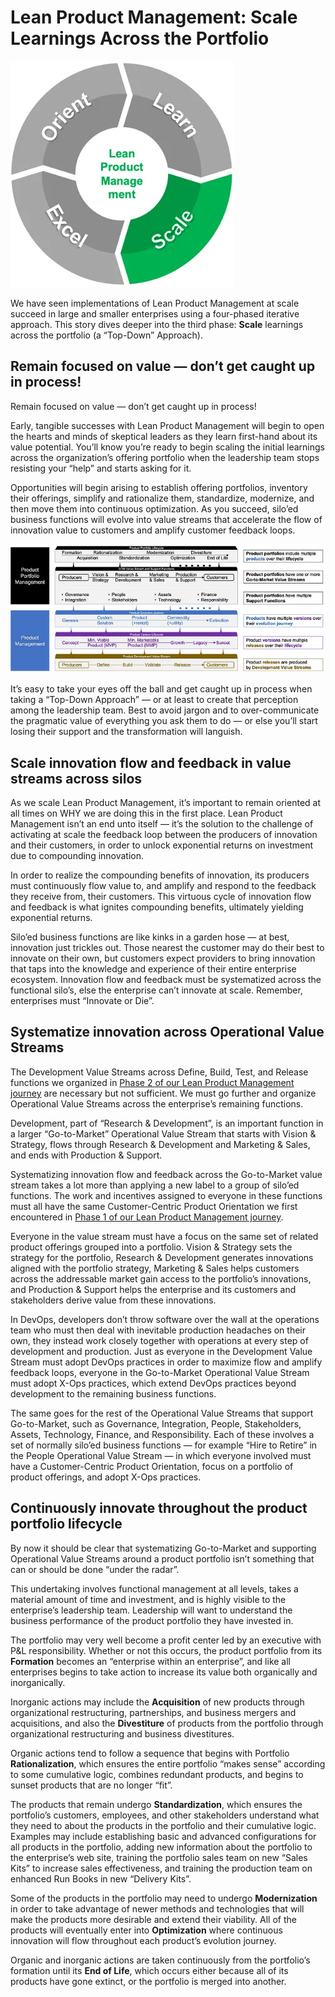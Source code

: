 # Lean Product Management: Scale Learnings Across the Portfolio

![Orient Learn Scale Excel. The Lean Product Management system](../resources/learn-project-management-circle-SCALE.png)

We have seen implementations of Lean Product Management at scale succeed in large and smaller enterprises using a four-phased iterative approach. This story dives deeper into the third phase: **Scale** learnings across the portfolio (a “Top-Down” Approach).

## Remain focused on value — don’t get caught up in process!

Remain focused on value — don’t get caught up in process!

Early, tangible successes with Lean Product Management will begin to open the hearts and minds of skeptical leaders as they learn first-hand about its value potential. You’ll know you’re ready to begin scaling the initial learnings across the organization’s offering portfolio when the leadership team stops resisting your “help” and starts asking for it.

Opportunities will begin arising to establish offering portfolios, inventory their offerings, simplify and rationalize them, standardize, modernize, and then move them into continuous optimization. As you succeed, silo’ed business functions will evolve into value streams that accelerate the flow of innovation value to customers and amplify customer feedback loops.

![It’s necessary to coordinate continuous innovation as one product scales to a product portfolio.](../resources/coordinate-continuous-innovation-product-portfolio.png)

It’s easy to take your eyes off the ball and get caught up in process when taking a “Top-Down Approach” — or at least to create that perception among the leadership team. Best to avoid jargon and to over-communicate the pragmatic value of everything you ask them to do — or else you’ll start losing their support and the transformation will languish.

## Scale innovation flow and feedback in value streams across silos

As we scale Lean Product Management, it’s important to remain oriented at all times on WHY we are doing this in the first place. Lean Product Management isn’t an end unto itself — it’s the solution to the challenge of activating at scale the feedback loop between the producers of innovation and their customers, in order to unlock exponential returns on investment due to compounding innovation.

In order to realize the compounding benefits of innovation, its producers must continuously flow value to, and amplify and respond to the feedback they receive from, their customers. This virtuous cycle of innovation flow and feedback is what ignites compounding benefits, ultimately yielding exponential returns.

Silo’ed business functions are like kinks in a garden hose — at best, innovation just trickles out. Those nearest the customer may do their best to innovate on their own, but customers expect providers to bring innovation that taps into the knowledge and experience of their entire enterprise ecosystem. Innovation flow and feedback must be systematized across the functional silo’s, else the enterprise can’t innovate at scale. Remember, enterprises must “Innovate or Die”.

## Systematize innovation across Operational Value Streams

The Development Value Streams across Define, Build, Test, and Release functions we organized in [Phase 2 of our Lean Product Management journey](./Learn_with_one_Product.md) are necessary but not sufficient. We must go further and organize Operational Value Streams across the enterprise’s remaining functions.

Development, part of “Research & Development”, is an important function in a larger “Go-to-Market” Operational Value Stream that starts with Vision & Strategy, flows through Research & Development and Marketing & Sales, and ends with Production & Support.

Systematizing innovation flow and feedback across the Go-to-Market value stream takes a lot more than applying a new label to a group of silo’ed functions. The work and incentives assigned to everyone in these functions must all have the same Customer-Centric Product Orientation we first encountered in [Phase 1 of our Lean Product Management journey](./Orient_Enterprise_Leaders.md).

Everyone in the value stream must have a focus on the same set of related product offerings grouped into a portfolio. Vision & Strategy sets the strategy for the portfolio, Research & Development generates innovations aligned with the portfolio strategy, Marketing & Sales helps customers across the addressable market gain access to the portfolio’s innovations, and Production & Support helps the enterprise and its customers and stakeholders derive value from these innovations.

In DevOps, developers don’t throw software over the wall at the operations team who must then deal with inevitable production headaches on their own, they instead work closely together with operations at every step of development and production. Just as everyone in the Development Value Stream must adopt DevOps practices in order to maximize flow and amplify feedback loops, everyone in the Go-to-Market Operational Value Stream must adopt X-Ops practices, which extend DevOps practices beyond development to the remaining business functions.

The same goes for the rest of the Operational Value Streams that support Go-to-Market, such as Governance, Integration, People, Stakeholders, Assets, Technology, Finance, and Responsibility. Each of these involves a set of normally silo’ed business functions — for example “Hire to Retire” in the People Operational Value Stream — in which everyone involved must have a Customer-Centric Product Orientation, focus on a portfolio of product offerings, and adopt X-Ops practices.

## Continuously innovate throughout the product portfolio lifecycle

By now it should be clear that systematizing Go-to-Market and supporting Operational Value Streams around a product portfolio isn’t something that can or should be done “under the radar”.

This undertaking involves functional management at all levels, takes a material amount of time and investment, and is highly visible to the enterprise’s leadership team. Leadership will want to understand the business performance of the product portfolio they have invested in.

The portfolio may very well become a profit center led by an executive with P&L responsibility. Whether or not this occurs, the product portfolio from its **Formation** becomes an “enterprise within an enterprise”, and like all enterprises begins to take action to increase its value both organically and inorganically.

Inorganic actions may include the **Acquisition** of new products through organizational restructuring, partnerships, and business mergers and acquisitions, and also the **Divestiture** of products from the portfolio through organizational restructuring and business divestitures.

Organic actions tend to follow a sequence that begins with Portfolio **Rationalization**, which ensures the entire portfolio “makes sense” according to some cumulative logic, combines redundant products, and begins to sunset products that are no longer “fit”.

The products that remain undergo **Standardization**, which ensures the portfolio’s customers, employees, and other stakeholders understand what they need to about the products in the portfolio and their cumulative logic. Examples may include establishing basic and advanced configurations for all products in the portfolio, adding new information about the portfolio to the enterprise’s web site, training the portfolio sales team on new “Sales Kits” to increase sales effectiveness, and training the production team on enhanced Run Books in new “Delivery Kits”.

Some of the products in the portfolio may need to undergo **Modernization** in order to take advantage of newer methods and technologies that will make the products more desirable and extend their viability. All of the products will eventually enter into **Optimization** where continuous innovation will flow throughout each product’s evolution journey.

Organic and inorganic actions are taken continuously from the portfolio’s formation until its **End of Life**, which occurs either because all of its products have gone extinct, or the portfolio is merged into another.